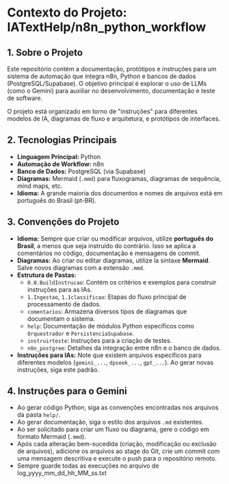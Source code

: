 
# Contexto do Projeto: IATextHelp/n8n_python_workflow

## 1. Sobre o Projeto

Este repositório contém a documentação, protótipos e instruções para um sistema de automação que integra n8n, Python e bancos de dados (PostgreSQL/Supabase). O objetivo principal é explorar o uso de LLMs (como o Gemini) para auxiliar no desenvolvimento, documentação e teste de software.

O projeto está organizado em torno de "instruções" para diferentes modelos de IA, diagramas de fluxo e arquitetura, e protótipos de interfaces.

## 2. Tecnologias Principais

- **Linguagem Principal:** Python
- **Automação de Workflow:** n8n
- **Banco de Dados:** PostgreSQL (via Supabase)
- **Diagramas:** Mermaid (`.mmd`) para fluxogramas, diagramas de sequência, mind maps, etc.
- **Idioma:** A grande maioria dos documentos e nomes de arquivos está em português do Brasil (pt-BR).

## 3. Convenções do Projeto

- **Idioma:** Sempre que criar ou modificar arquivos, utilize **português do Brasil**, a menos que seja instruído do contrário. Isso se aplica a comentários no código, documentação e mensagens de commit.
- **Diagramas:** Ao criar ou editar diagramas, utilize la sintaxe **Mermaid**. Salve novos diagramas com a extensão `.mmd`.
- **Estrutura de Pastas:**
    - `0.0.BuildInstrucao`: Contém os critérios e exemplos para construir instruções para as IAs.
    - `1.Ingestao`, `1.1classificao`: Etapas do fluxo principal de processamento de dados.
    - `comentarios`: Armazena diversos tipos de diagramas que documentam o sistema.
    - `help`: Documentação de módulos Python específicos como `Orquestrador` e `PersistenciaSupabase`.
    - `instruirteste`: Instruções para a criação de testes.
    - `n8n_postgree`: Detalhes da integração entre n8n e o banco de dados.
- **Instruções para IAs:** Note que existem arquivos específicos para diferentes modelos (`gemini_...`, `dpseek_...`, `gpt_...`). Ao gerar novas instruções, siga este padrão.

## 4. Instruções para o Gemini

- Ao gerar código Python, siga as convenções encontradas nos arquivos da pasta `help/`.
- Ao gerar documentação, siga o estilo dos arquivos `.md` existentes.
- Ao ser solicitado para criar um fluxo ou diagrama, gere o código em formato Mermaid (`.mmd`).
- Após cada alteração bem-sucedida (criação, modificação ou exclusão de arquivos), adicione os arquivos ao stage do Git, crie um commit com uma mensagem descritiva e execute o push para o repositório remoto.
- Sempre guarde todas as execuções no arquivo de log_yyyy_mm_dd_hh_MM_ss.txt